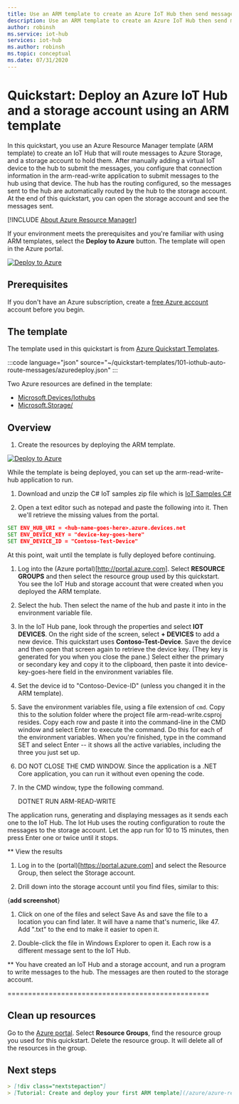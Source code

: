 ```yaml
---
title: Use an ARM template to create an Azure IoT Hub then send messages to the hub, routing them automatically to Azure Storage
description: Use an ARM template to create an Azure IoT Hub then send messages to the hub, routing them automatically to Azure Storage
author: robinsh
ms.service: iot-hub
services: iot-hub
ms.author: robinsh
ms.topic: conceptual
ms.date: 07/31/2020
---
```

# Quickstart: Deploy an Azure IoT Hub and a storage account using an ARM template

In this quickstart, you use an Azure Resource Manager template (ARM template) to create an IoT Hub that will route messages to Azure Storage, and a storage account to hold them. After manually adding a virtual IoT device to the hub to submit the messages, you configure that connection information in the arm-read-write application to submit messages to the hub using that device. The hub has the routing configured, so the messages sent to the hub are automatically routed by the hub to the storage account. At the end of this quickstart, you can open the storage account and see the messages sent.

[!INCLUDE [About Azure Resource Manager](../../includes/resource-manager-quickstart-introduction.md)]

If your environment meets the prerequisites and you're familiar with using ARM templates, select the **Deploy to Azure** button. The template will open in the Azure portal.

[![Deploy to Azure](../media/template-deployments/deploy-to-azure.svg)](https://portal.azure.com/#create/Microsoft.Template/uri/https%3A%2F%2Fraw.githubusercontent.com%2FAzure%2Fazure-quickstart-templates%2Fmaster%2F101-iot-hub-auto-route-messages%2Fazuredeploy.json)

## Prerequisites

If you don't have an Azure subscription, create a [free Azure account](https://azure.microsoft.com/free/) account before you begin.

## The template

The template used in this quickstart is from [Azure Quickstart Templates](https://azure.microsoft.com/resources/templates/101-iothub-auto-route-messages).

<!--does this show the whole template? -->
:::code language="json" source="~/quickstart-templates/101-iothub-auto-route-messages/azuredeploy.json" :::

Two Azure resources are defined in the template: 
* [Microsoft.Devices/Iothubs](/azure/templates/microsoft.iothubs)
* [Microsoft.Storage/](/azure/templates/microsoft.storage)

<!-- <where do I put the list of resources? and the list of parameters?   **Ask Jonathan**-->

## Overview

1. Create the resources by deploying the ARM template.

<!-- how to make this right? -->
[![Deploy to Azure](../media/template-deployments/deploy-to-azure.svg)](https://portal.azure.com/#create/Microsoft.Template/uri/https%3A%2F%2Fraw.githubusercontent.com%2FAzure%2Fazure-quickstart-templates%2Fmaster%2F101-iothub-auto-route-messages%2Fazuredeploy.json)


While the template is being deployed, you can set up the arm-read-write-hub application to run. 

1. Download and unzip the C# IoT samples zip file which is [IoT Samples C#](https://Azure-Samples/azure-iot-samples-csharp)

1. Open a text editor such as notepad and paste the following into it. Then we'll retrieve the missing values from the portal.

```cmd
SET ENV_HUB_URI = <hub-name-goes-here>.azure.devices.net
SET ENV_DEVICE_KEY = "device-key-goes-here"
SET ENV_DEVICE_ID = "Contoso-Test-Device"
```

At this point, wait until the template is fully deployed before continuing.

1. Log into the (Azure portal)[http://portal.azure.com]. Select **RESOURCE GROUPS** and then select the resource group used by this quickstart. You see the IoT Hub and storage account that were created when you deployed the ARM template.

1. Select the hub. Then select the name of the hub and paste it into <hub-name-goes-here> in the environment variable file.

1. In the IoT Hub pane, look through the properties and select **IOT DEVICES**. On the right side of the screen, select **+ DEVICES** to add a new device. This quickstart uses **Contoso-Test-Device**. Save the device and then open that screen again to retrieve the device key. (They key is generated for you when you close the pane.) Select either the primary or secondary key and copy it to the clipboard, then paste it into device-key-goes-here field in the environment variables file.

1. Set the device id to "Contoso-Device-ID" (unless you changed it in the ARM template). 
 
1. Save the environment variables file, using a file extension of `cmd`. Copy this to the solution folder where the project file arm-read-write.csproj resides. Copy each row and paste it into the command-line in the CMD window and select Enter to execute the command. Do this for each of the environment variables. When you're finished, type in the command SET and select Enter -- it shows all the active variables, including the three you just set up.

1. DO NOT CLOSE THE CMD WINDOW. Since the application is a .NET Core application, you can run it without even opening the code. 

1. In the CMD window, type the following command.

    DOTNET RUN ARM-READ-WRITE

The application runs, generating and displaying messages as it sends each one to the IoT Hub. The Iot Hub uses the routing configuration to route the messages to the storage account. Let the app run for 10 to 15 minutes, then press Enter one or twice until it stops. 

** View the results

1. Log in to the (portal)[https://portal.azure.com] and select the Resource Group, then select the Storage account.

1. Drill down into the storage account until you find files, similar to this:

{**add screenshot**}

1. Click on one of the files and select Save As and save the file to a location you can find later. It will have a name that's numeric, like 47. Add ".txt" to the end to make it easier to open it.

1. Double-click the file in Windows Explorer to open it. Each row is a different message sent to the IoT Hub. 

** You have created an IoT Hub and a storage account, and run a program to write messages to the hub. The messages are then routed to the storage account. 

=================================================

<!-- what does this mean?  
- The TOC node must use **displayName** and have at least **Resource Manager** as a value to enable the TOC search box.

  ![TOC title and display name](./media/contribute-how-to-write-resource-manager-quickstart/toc-title-displayname.png)
-->

## Clean up resources

Go to the [Azure portal](https://portal.azure.com). Select **Resource Groups**, find the resource group you used for this quickstart. Delete the resource group. It will delete all of the resources in the group.

## Next steps

```markdown
> [!div class="nextstepaction"]
> [Tutorial: Create and deploy your first ARM template](/azure/azure-resource-manager/templates/template-tutorial-create-first-template)
```
